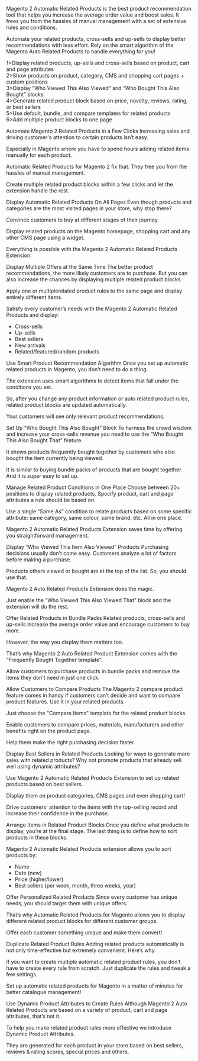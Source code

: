 Magento 2 Automatic Related Products is the best product recommendation tool that helps you increase the average order value and boost sales. It frees you from the hassles of manual management with a set of extensive rules and conditions.

Automate your related products, cross-sells and up-sells to display better recommendations with less effort. Rely on the smart algorithm of the Magento Auto Related Products to handle everything for you!

1>Display related products, up-sells and cross-sells based on product, cart and page attributes<br/>
2>Show products on product, category, CMS and shopping cart pages + custom positions<br/>
3>Display “Who Viewed This Also Viewed” and “Who Bought This Also Bought” blocks<br/>
4>Generate related product block based on price, novelty, reviews, rating, or best sellers<br/>
5>Use default, bundle, and compare templates for related products<br/>
6>Add multiple product blocks to one page

Automate Magento 2 Related Products in a Few Clicks
Increasing sales and driving customer's attention to certain products isn’t easy.

Especially in Magento where you have to spend hours adding related items manually for each product.

Automatic Related Products for Magento 2 fix that. They free you from the hassles of manual management.

Create multiple related product blocks within a few clicks and let the extension handle the rest.


Display Automatic Related Products On All Pages
Even though products and categories are the most visited pages in your store, why stop there?

Convince customers to buy at different stages of their journey.

Display related products on the Magento homepage, shopping cart and any other CMS page using a widget.

Everything is possible with the Magento 2 Automatic Related Products Extension. 


Display Multiple Offers at the Same Time
The better product recommendations, the more likely customers are to purchase. But you can also increase the chances by displaying multiple related product blocks.

Apply one or multiplerelated product rules to the same page and display entirely different items.

Satisfy every customer’s needs with the Magento 2 Automatic Related Products and display:

- Cross-sells<br/>
- Up-sells<br/>
- Best sellers<br/>
- New arrivals<br/>
- Related/featured/random products<br/>


Use Smart Product Recommendation Algorithm
Once you set up automatic related products in Magento, you don’t need to do a thing. 

The extension uses smart algorithms to detect items that fall under the conditions you set.

So, after you change any product information or auto related product rules, related product blocks are updated automatically.

Your customers will see only relevant product recommendations.

Set Up “Who Bought This Also Bought” Block
To harness the crowd wisdom and increase your cross-sells revenue you need to use the “Who Bought This Also Bought That” feature.

It shows products frequently bought together by customers who also bought the item currently being viewed.

It is similar to buying bundle packs of products that are bought together. And it is super easy to set up.

Manage Related Product Conditions in One Place
Choose between 20+ positions to display related products. Specify product, cart and page attributes a rule should be based on. 

Use a single “Same As” condition to relate products based on some specific attribute: same category, same colour, same brand, etc. All in one place.

Magento 2 Automatic Related Products Extension saves time by offering you straightforward management.

Display “Who Viewed This Item Also Viewed” Products
Purchasing decisions usually don’t come easy. Customers analyze a lot of factors before making a purchase.

Products others viewed or bought are at the top of the list. So, you should use that.

Magento 2 Auto Related Products Extension does the magic.

Just enable the “Who Viewed This Also Viewed That” block and the extension will do the rest.

Offer Related Products in Bundle Packs
Related products, cross-sells and up-sells increase the average order value and encourage customers to buy more.

However, the way you display them matters too.

That’s why Magento 2 Auto Related Product Extension comes with the “Frequently Bought Together template”.

Allow customers to purchase products in bundle packs and remove the items they don’t need in just one click.

Allow Customers to Compare Products
The Magento 2 compare product feature comes in handy if customers can’t decide and want to compare product features. Use it in your related products.

Just choose the "Compare Items" template for the related product blocks. 

Enable customers to compare prices, materials, manufacturers and other benefits right on the product page.

Help them make the right purchasing decision faster.

Display Best Sellers in Related Products
Looking for ways to generate more sales with related products? Why not promote products that already sell well using dynamic attributes?

Use Magento 2 Automatic Related Products Extension to set up related products based on best sellers.

Display them on product categories, CMS pages and even shopping cart!

Drive customers' attention to the items with the top-selling record and increase their confidence in the purchase.

Arrange Items in Related Product Blocks
Once you define what products to display, you’re at the final stage. The last thing is to define how to sort products in these blocks. 

Magento 2 Automatic Related Products extension allows you to sort products by:

- Name<br/>
- Date (new)<br/>
- Price (higher/lower)<br/>
- Best sellers (per week, month, three weeks, year)<br/>

Offer Personalized Related Products
Since every customer has unique needs, you should target them with unique offers. 

That’s why Automatic Related Products for Magento allows you to display different related product blocks for different customer groups.

Offer each customer something unique and make them convert!


Duplicate Related Product Rules
Adding related products automatically is not only time-effective but extremely convenient. Here’s why.

If you want to create multiple automatic related product rules, you don’t have to create every rule from scratch. Just duplicate the rules and tweak a few settings.

Set up automatic related products for Magento in a matter of minutes for better catalogue management!


Use Dynamic Product Attributes to Create Rules
Although Magento 2 Auto Related Products are based on a variety of product, cart and page attributes, that’s not it. 

To help you make related product rules more effective we introduce Dynamic Product Attributes.

They are generated for each product in your store based on best sellers, reviews & rating scores, special prices and others.

